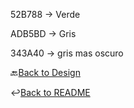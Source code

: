 52B788 -> Verde

ADB5BD -> Gris

343A40 -> gris mas oscuro

🔙[Back to Design](../Diseño)

↩️[Back to README](../README.md)

